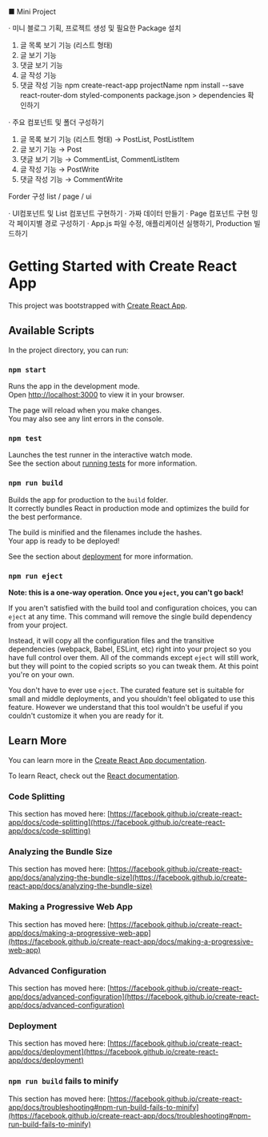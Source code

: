 ■ Mini Project

· 미니 블로그 기획, 프로젝트 생성 및 필요한 Package 설치
1) 글 목록 보기 기능 (리스트 형태)
2) 글 보기 기능
3) 댓글 보기 기능
4) 글 작성 기능
5) 댓글 작성 기능
npm create-react-app projectName
npm install --save react-router-dom styled-components
package.json > dependencies 확인하기

· 주요 컴포넌트 및 폴더 구성하기
1) 글 목록 보기 기능 (리스트 형태)
 → PostList, PostListItem
2) 글 보기 기능
 → Post 
3) 댓글 보기 기능
 → CommentList, CommentListItem
4) 글 작성 기능
 → PostWrite  
5) 댓글 작성 기능
 → CommentWrite

Forder 구성
list / page / ui

· UI컴포넌트 및 List 컴포넌트 구현하기
· 가짜 데이터 만들기
· Page 컴포넌트 구현 밍 각 페이지별 경로 구성하기
· App.js 파일 수정, 애플리케이션 실행하기, Production 빌드하기




# Getting Started with Create React App

This project was bootstrapped with [Create React App](https://github.com/facebook/create-react-app).

## Available Scripts

In the project directory, you can run:

### `npm start`

Runs the app in the development mode.\
Open [http://localhost:3000](http://localhost:3000) to view it in your browser.

The page will reload when you make changes.\
You may also see any lint errors in the console.

### `npm test`

Launches the test runner in the interactive watch mode.\
See the section about [running tests](https://facebook.github.io/create-react-app/docs/running-tests) for more information.

### `npm run build`

Builds the app for production to the `build` folder.\
It correctly bundles React in production mode and optimizes the build for the best performance.

The build is minified and the filenames include the hashes.\
Your app is ready to be deployed!

See the section about [deployment](https://facebook.github.io/create-react-app/docs/deployment) for more information.

### `npm run eject`

**Note: this is a one-way operation. Once you `eject`, you can't go back!**

If you aren't satisfied with the build tool and configuration choices, you can `eject` at any time. This command will remove the single build dependency from your project.

Instead, it will copy all the configuration files and the transitive dependencies (webpack, Babel, ESLint, etc) right into your project so you have full control over them. All of the commands except `eject` will still work, but they will point to the copied scripts so you can tweak them. At this point you're on your own.

You don't have to ever use `eject`. The curated feature set is suitable for small and middle deployments, and you shouldn't feel obligated to use this feature. However we understand that this tool wouldn't be useful if you couldn't customize it when you are ready for it.

## Learn More

You can learn more in the [Create React App documentation](https://facebook.github.io/create-react-app/docs/getting-started).

To learn React, check out the [React documentation](https://reactjs.org/).

### Code Splitting

This section has moved here: [https://facebook.github.io/create-react-app/docs/code-splitting](https://facebook.github.io/create-react-app/docs/code-splitting)

### Analyzing the Bundle Size

This section has moved here: [https://facebook.github.io/create-react-app/docs/analyzing-the-bundle-size](https://facebook.github.io/create-react-app/docs/analyzing-the-bundle-size)

### Making a Progressive Web App

This section has moved here: [https://facebook.github.io/create-react-app/docs/making-a-progressive-web-app](https://facebook.github.io/create-react-app/docs/making-a-progressive-web-app)

### Advanced Configuration

This section has moved here: [https://facebook.github.io/create-react-app/docs/advanced-configuration](https://facebook.github.io/create-react-app/docs/advanced-configuration)

### Deployment

This section has moved here: [https://facebook.github.io/create-react-app/docs/deployment](https://facebook.github.io/create-react-app/docs/deployment)

### `npm run build` fails to minify

This section has moved here: [https://facebook.github.io/create-react-app/docs/troubleshooting#npm-run-build-fails-to-minify](https://facebook.github.io/create-react-app/docs/troubleshooting#npm-run-build-fails-to-minify)

